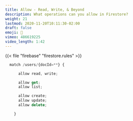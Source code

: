 ```yaml
---
title: Allow - Read, Write, & Beyond
description: What operations can you allow in Firestore?
weight: 21
lastmod: 2020-11-20T10:11:30-02:00
draft: false
emoji: 🔑
vimeo: 486619225
video_length: 1:42
---
```


{{< file "firebase" "firestore.rules" >}}

```javascript
  match /users/{docId=**} {

      allow read, write;

      allow get;
      allow list;

      allow create;
      allow update;
      allow delete;

    }
```
